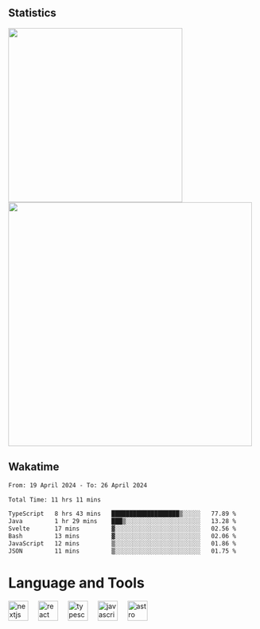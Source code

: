 



## Statistics

<div>
  
  <img src="https://github-readme-stats.vercel.app/api/top-langs/?username=SaukiFutaki&theme=vue-dark&show_icons=true&hide_border=true&layout=compact" width="350">
  <img src="https://github-readme-streak-stats.herokuapp.com/?user=SaukiFutaki&theme=vue-dark&hide_border=true" width="490">
</div>



## Wakatime

<!--START_SECTION:waka-->

```txt
From: 19 April 2024 - To: 26 April 2024

Total Time: 11 hrs 11 mins

TypeScript   8 hrs 43 mins   ███████████████████▒░░░░░   77.89 %
Java         1 hr 29 mins    ███▒░░░░░░░░░░░░░░░░░░░░░   13.28 %
Svelte       17 mins         ▓░░░░░░░░░░░░░░░░░░░░░░░░   02.56 %
Bash         13 mins         ▓░░░░░░░░░░░░░░░░░░░░░░░░   02.06 %
JavaScript   12 mins         ▒░░░░░░░░░░░░░░░░░░░░░░░░   01.86 %
JSON         11 mins         ▒░░░░░░░░░░░░░░░░░░░░░░░░   01.75 %
```

<!--END_SECTION:waka-->

</div>

# Language and Tools

<div align="left">

  <img src="https://img.shields.io/badge/Next.js-000000?logo=nextdotjs&logoColor=white&style=for-the-badge" height="40" alt="nextjs logo"  />
  <img width="12" />
  <img src="https://img.shields.io/badge/React-61DAFB?logo=react&logoColor=black&style=for-the-badge" height="40" alt="react logo"  />
  <img width="12" />
  <img src="https://img.shields.io/badge/TypeScript-3178C6?logo=typescript&logoColor=white&style=for-the-badge" height="40" alt="typescript logo"  />
  <img width="12" />


  <img src="https://img.shields.io/badge/JavaScript-F7DF1E?logo=javascript&logoColor=black&style=for-the-badge" height="40" alt="javascript logo"  />
     <img width="12" />
    <img src="https://img.shields.io/badge/Astro-FF5D01?logo=astro&logoColor=black&style=for-the-badge" height="40" alt="astro logo"  />
</div>




